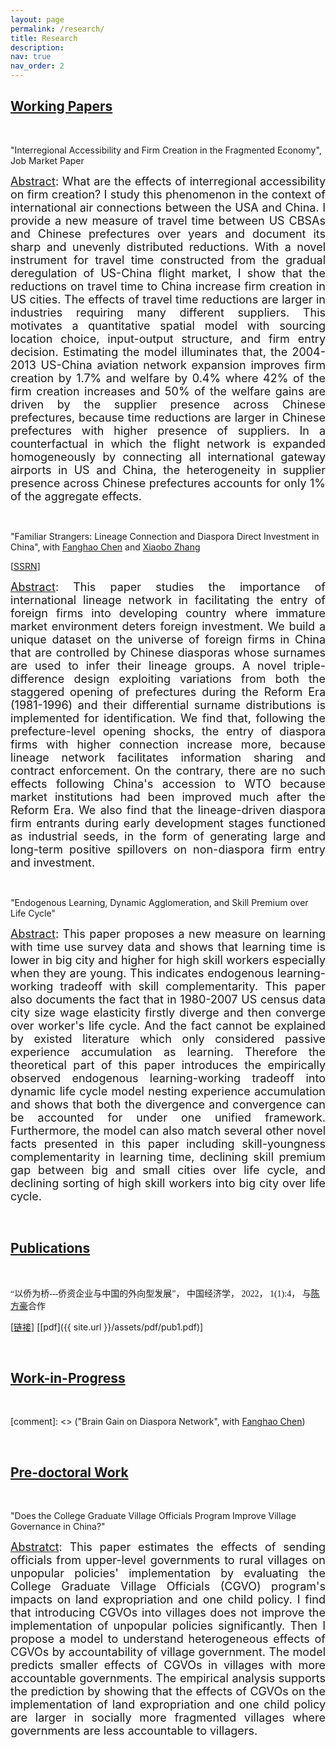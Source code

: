 ```yaml
---
layout: page
permalink: /research/
title: Research
description: 
nav: true
nav_order: 2
---
```




## <u>Working Papers</u>

<p>&nbsp;</p>

"Interregional Accessibility and Firm Creation in the Fragmented Economy", Job Market Paper

<font size="+1">
<div style="text-align: justify"> <ins>Abstract</ins>: What are the effects of interregional accessibility on firm creation? I study this phenomenon in the context of international air connections between the USA and China. I provide a new measure of travel time between US CBSAs and Chinese prefectures over years and document its sharp and unevenly distributed reductions. With a novel instrument for travel time constructed from the gradual deregulation of US-China flight market, I show that the reductions on travel time to China increase firm creation in US cities. The effects of travel time reductions are larger in industries requiring many different suppliers. This motivates a quantitative spatial model with sourcing location choice, input-output structure, and firm entry decision. Estimating the model illuminates that, the 2004-2013 US-China aviation network expansion improves firm creation by 1.7% and welfare by 0.4% where 42% of the firm creation increases and 50% of the welfare gains are driven by the supplier presence across Chinese prefectures, because time reductions are larger in Chinese prefectures with higher presence of suppliers. In a counterfactual in which the flight network is expanded homogeneously by connecting all international gateway airports in US and China, the heterogeneity in supplier presence across Chinese prefectures accounts for only 1% of the aggregate effects.</div></font>


<p>&nbsp;</p>

"Familiar Strangers: Lineage Connection and Diaspora Direct Investment in China", with [Fanghao Chen](https://fanghaochen.github.io/homepage/) and [Xiaobo Zhang](https://en.gsm.pku.edu.cn/conjsxq.jsp?urltype=tree.TreeTempUrl&wbtreeid=1099&user_id=x.zhang) 

[[SSRN](https://papers.ssrn.com/sol3/papers.cfm?abstract_id=4004159)]

<font size="+1"> 
<div style="text-align: justify"><ins>Abstract</ins>: This paper studies the importance of international lineage network in facilitating the entry of foreign firms into developing country where immature market environment deters foreign investment. We build a unique dataset on the universe of foreign firms in China that are controlled by Chinese diasporas whose surnames are used to infer their lineage groups. A novel triple-difference design exploiting variations from both the staggered opening of prefectures during the Reform Era (1981-1996) and their differential surname distributions is implemented for identification. We find that, following the prefecture-level opening shocks, the entry of diaspora firms with higher connection increase more, because lineage network facilitates information sharing and contract enforcement. On the contrary, there are no such effects following China's accession to WTO because market institutions had been improved much after the Reform Era. We also find that the lineage-driven diaspora firm entrants during early development stages functioned as industrial seeds, in the form of generating large and long-term positive spillovers on non-diaspora firm entry and investment.</div></font>

<p>&nbsp;</p>

"Endogenous Learning, Dynamic Agglomeration, and Skill Premium over Life Cycle"

<font size="+1"> 
<div style="text-align: justify"><ins>Abstract</ins>: This paper proposes a new measure on learning with time use survey data and shows that learning time is lower in big city and higher for high skill workers especially when they are young. This indicates endogenous learning-working tradeoff with skill complementarity. This paper also documents the fact that in 1980-2007 US census data city size wage elasticity firstly diverge and then converge over worker's life cycle. And the fact cannot be explained by existed literature which only considered passive experience accumulation as learning. Therefore the theoretical part of this paper introduces the empirically observed endogenous learning-working tradeoff into dynamic life cycle model nesting experience accumulation and shows that both the divergence and convergence can be accounted for under one unified framework. Furthermore, the model can also match several other novel facts presented in this paper including skill-youngness complementarity in learning time, declining skill premium gap between big and small cities over life cycle, and declining sorting of high skill workers into big city over life cycle.</div></font>


<p>&nbsp;</p>

## <u>Publications</u>

<p>&nbsp;</p>

<a style="font-family: SimSun">“以侨为桥---侨资企业与中国的外向型发展”， 中国经济学， 2022， 1(1):4， 与[陈方豪](https://fanghaochen.github.io/homepage/)合作</a>

[[链接](https://www.jcejournal.com.cn/CN/abstract/abstract3.shtml)] [[pdf]({{ site.url }}/assets/pdf/pub1.pdf)]

 
<p>&nbsp;</p>


## <u>Work-in-Progress</u>

<p>&nbsp;</p>

[comment]: <> ("Brain Gain on Diaspora Network", with [Fanghao Chen](https://fanghaochen.github.io/homepage/))

<p>&nbsp;</p>

## <u>Pre-doctoral Work</u>

<p>&nbsp;</p>

"Does the College Graduate Village Officials Program Improve Village Governance in China?"

<font size="+1">
<div style="text-align: justify"><ins>Abstratct</ins>: This paper estimates the effects of sending officials from upper-level governments to rural villages on unpopular policies' implementation by evaluating the College Graduate Village Officials (CGVO) program's impacts on land expropriation and one child policy. I find that introducing CGVOs into villages does not improve the implementation of unpopular policies significantly. Then I propose a model to understand heterogeneous effects of CGVOs by accountability of village government. The model predicts smaller effects of CGVOs in villages with more accountable governments.  The empirical analysis supports the prediction by showing that the effects of CGVOs on the implementation of land expropriation and one child policy are larger in socially more fragmented villages where governments are less accountable to villagers.</div></font>



